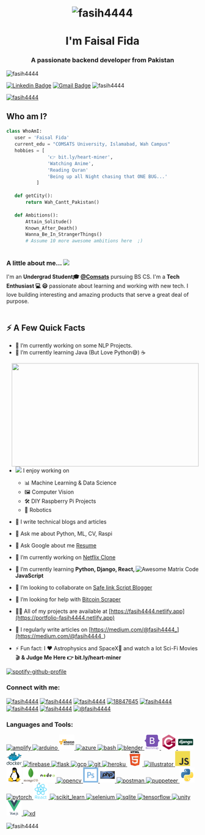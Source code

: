 <h1 align="center"><img src="https://i.ibb.co/KFsVwTN/greetings.gif" alt="fasih4444" width="500"></h1>

<h1 align="center">I'm Faisal Fida</h1>
<h3 align="center">A passionate backend developer from Pakistan</h3>

<p align="left"> <img src="https://komarev.com/ghpvc/?username=fasih4444&label=Profile%20views&color=0e75b6&style=flat" alt="fasih4444" /> </p>

[![Linkedin Badge](https://img.shields.io/badge/-Faisal-blue?style=flat-square&logo=Linkedin&logoColor=white&link=https://www.linkedin.com/in/fasih4444)](https://www.linkedin.com/in/fasih4444) [![Gmail Badge](https://img.shields.io/badge/-arainfaisal@gmail.com-c14438?style=flat-square&logo=Gmail&logoColor=white&link=mailto:arainfaisal@gmail.com)](mailto:arainfaisal@gmail.com) <img src="https://komarev.com/ghpvc/?username=fasih4444" alt="fasih4444" />
<p align="left"> <a href="https://twitter.com/fasih4444" target="blank"><img src="https://img.shields.io/twitter/follow/fasih4444?logo=twitter&style=for-the-badge" alt="fasih4444" /></a> </p>

 ## Who am I?
 ```python
 class WhoAmI:
 	user = 'Faisal Fida'
	current_edu = "COMSATS University, Islamabad, Wah Campus"
	hobbies = [
				'👉 bit.ly/heart-miner',
				'Watching Anime',
				'Reading Quran'
				'Being up all Night chasing that ONE BUG...'
			]
	
	def getCity():
		return Wah_Cantt_Pakistan()
	
	def Ambitions():
		Attain_Solitude()
		Known_After_Death()
		Wanna_Be_In_StrangerThings()
		# Assume 10 more awesome ambitions here  ;)
	
 ```
 
 

### A little about me...  <img src="https://media.giphy.com/media/VgCDAzcKvsR6OM0uWg/giphy.gif" width="50"> 
I'm an **Undergrad Student🎓 [@Comsats](https://cuiwah.edu.pk)** pursuing BS CS. I'm a **Tech Enthusiast 💻 😃** passionate about learning and working with new tech. I love building interesting and amazing products that serve a great deal of purpose. <br/><br/>




## ⚡️ A Few Quick Facts

- 🔭 I’m currently working on some NLP Projects.
- 🌱 I’m currently learning Java (But Love Python😅) ☕
<img width="490" height="270" src="https://media.giphy.com/media/9B8wYztAoe1zO/source.gif" align=right>

- <img src="https://media.giphy.com/media/WUlplcMpOCEmTGBtBW/giphy.gif" width="30">  I enjoy working on
  - 📊 Machine Learning & Data Science
  - 🖼 Computer Vision
  - 🛠 DIY Raspberry Pi Projects
  - 🤖 Robotics
- 📝 I write technical blogs and articles
- 💬 Ask me about Python, ML, CV, Raspi
- 📙 Ask Google about me [Resume](https://www.google.com/search?q=fasih4444)

- 🔭 I’m currently working on [Netflix Clone](https://github.com/fasih4444/netflix-clone)

<img src = 'https://i.ibb.co/zGTNXf2/ezgif-7-a33b380edb84.gif' alt = 'Awesome Matrix Code' align='right'/>

- 🌱 I’m currently learning **Python, Django, React, JavaScript**

- 👯 I’m looking to collaborate on [Safe link Script Blogger](https://github.com/fasih4444/NihLink-Safelink-Template-Blogger)

- 🤝 I’m looking for help with [Bitcoin Scraper](https://github.com/fasih4444/btc_scraper.github.io)

- 👨‍💻 All of my projects are available at [https://fasih4444.netlify.app](https://portfolio-fasih4444.netlify.app)

- 📝 I regularly write articles on [https://medium.com/@fasih4444_](https://medium.com/@fasih4444_)

- ⚡ Fun fact: I ❤️ Astrophysics and SpaceX🚀 and watch a lot Sci-Fi Movies🎬 **& Judge Me Here 👉 bit.ly/heart-miner** 

[![spotify-github-profile](https://spotify-github-profile.vercel.app/api/view?uid=2b65plbf2bqqh15ep82vi1p23&cover_image=true&theme=default)](https://spotify-github-profile.vercel.app/api/view?uid=2b65plbf2bqqh15ep82vi1p23&redirect=true)

<h3 align="left">Connect with me:</h3>
<p align="left">
<a href="https://dev.to/fasih4444" target="blank"><img align="center" src="https://cdn.jsdelivr.net/npm/simple-icons@3.0.1/icons/dev-dot-to.svg" alt="fasih4444" height="30" width="40" /></a>
<a href="https://twitter.com/fasih4444" target="blank"><img align="center" src="https://cdn.jsdelivr.net/npm/simple-icons@3.0.1/icons/twitter.svg" alt="fasih4444" height="30" width="40" /></a>
<a href="https://linkedin.com/in/fasih4444" target="blank"><img align="center" src="https://cdn.jsdelivr.net/npm/simple-icons@3.0.1/icons/linkedin.svg" alt="fasih4444" height="30" width="40" /></a>
<a href="https://stackoverflow.com/users/18847645" target="blank"><img align="center" src="https://cdn.jsdelivr.net/npm/simple-icons@3.0.1/icons/stackoverflow.svg" alt="18847645" height="30" width="40" /></a>
<a href="https://kaggle.com/fasih4444" target="blank"><img align="center" src="https://cdn.jsdelivr.net/npm/simple-icons@3.0.1/icons/kaggle.svg" alt="fasih4444" height="30" width="40" /></a>
<a href="https://fb.com/fasih4444" target="blank"><img align="center" src="https://cdn.jsdelivr.net/npm/simple-icons@3.0.1/icons/facebook.svg" alt="fasih4444" height="30" width="40" /></a>
<a href="https://instagram.com/fasih4444" target="blank"><img align="center" src="https://cdn.jsdelivr.net/npm/simple-icons@3.0.1/icons/instagram.svg" alt="fasih4444" height="30" width="40" /></a>
<a href="https://medium.com/@fasih4444" target="blank"><img align="center" src="https://cdn.jsdelivr.net/npm/simple-icons@3.0.1/icons/medium.svg" alt="@fasih4444" height="30" width="40" /></a>
</p>

<h3 align="left">Languages and Tools:</h3>
<p align="left"> <a href="https://aws.amazon.com/amplify/" target="_blank"> <img src="https://docs.amplify.aws/assets/logo-dark.svg" alt="amplify" width="40" height="40"/> </a> <a href="https://www.arduino.cc/" target="_blank"> <img src="https://cdn.worldvectorlogo.com/logos/arduino-1.svg" alt="arduino" width="40" height="40"/> </a> <a href="https://aws.amazon.com" target="_blank"> <img src="https://raw.githubusercontent.com/devicons/devicon/master/icons/amazonwebservices/amazonwebservices-original-wordmark.svg" alt="aws" width="40" height="40"/> </a> <a href="https://azure.microsoft.com/en-in/" target="_blank"> <img src="https://www.vectorlogo.zone/logos/microsoft_azure/microsoft_azure-icon.svg" alt="azure" width="40" height="40"/> </a> <a href="https://www.gnu.org/software/bash/" target="_blank"> <img src="https://www.vectorlogo.zone/logos/gnu_bash/gnu_bash-icon.svg" alt="bash" width="40" height="40"/> </a> <a href="https://www.blender.org/" target="_blank"> <img src="https://download.blender.org/branding/community/blender_community_badge_white.svg" alt="blender" width="40" height="40"/> </a> <a href="https://getbootstrap.com" target="_blank"> <img src="https://raw.githubusercontent.com/devicons/devicon/master/icons/bootstrap/bootstrap-plain-wordmark.svg" alt="bootstrap" width="40" height="40"/> </a> <a href="https://www.w3schools.com/cpp/" target="_blank"> <img src="https://raw.githubusercontent.com/devicons/devicon/master/icons/cplusplus/cplusplus-original.svg" alt="cplusplus" width="40" height="40"/> </a> <a href="https://www.djangoproject.com/" target="_blank"> <img src="https://raw.githubusercontent.com/devicons/devicon/master/icons/django/django-original.svg" alt="django" width="40" height="40"/> </a> <a href="https://www.docker.com/" target="_blank"> <img src="https://raw.githubusercontent.com/devicons/devicon/master/icons/docker/docker-original-wordmark.svg" alt="docker" width="40" height="40"/> </a> <a href="https://firebase.google.com/" target="_blank"> <img src="https://www.vectorlogo.zone/logos/firebase/firebase-icon.svg" alt="firebase" width="40" height="40"/> </a> <a href="https://flask.palletsprojects.com/" target="_blank"> <img src="https://www.vectorlogo.zone/logos/pocoo_flask/pocoo_flask-icon.svg" alt="flask" width="40" height="40"/> </a> <a href="https://cloud.google.com" target="_blank"> <img src="https://www.vectorlogo.zone/logos/google_cloud/google_cloud-icon.svg" alt="gcp" width="40" height="40"/> </a> <a href="https://git-scm.com/" target="_blank"> <img src="https://www.vectorlogo.zone/logos/git-scm/git-scm-icon.svg" alt="git" width="40" height="40"/> </a> <a href="https://heroku.com" target="_blank"> <img src="https://www.vectorlogo.zone/logos/heroku/heroku-icon.svg" alt="heroku" width="40" height="40"/> </a> <a href="https://www.w3.org/html/" target="_blank"> <img src="https://raw.githubusercontent.com/devicons/devicon/master/icons/html5/html5-original-wordmark.svg" alt="html5" width="40" height="40"/> </a> <a href="https://www.adobe.com/in/products/illustrator.html" target="_blank"> <img src="https://www.vectorlogo.zone/logos/adobe_illustrator/adobe_illustrator-icon.svg" alt="illustrator" width="40" height="40"/> </a> <a href="https://developer.mozilla.org/en-US/docs/Web/JavaScript" target="_blank"> <img src="https://raw.githubusercontent.com/devicons/devicon/master/icons/javascript/javascript-original.svg" alt="javascript" width="40" height="40"/> </a> <a href="https://www.linux.org/" target="_blank"> <img src="https://raw.githubusercontent.com/devicons/devicon/master/icons/linux/linux-original.svg" alt="linux" width="40" height="40"/> </a> <a href="https://www.mathworks.com/" target="_blank"> <img src="https://raw.githubusercontent.com/devicons/devicon/master/icons/mongodb/mongodb-original-wordmark.svg" alt="mongodb" width="40" height="40"/> </a> <a href="https://nodejs.org" target="_blank"> <img src="https://raw.githubusercontent.com/devicons/devicon/master/icons/nodejs/nodejs-original-wordmark.svg" alt="nodejs" width="40" height="40"/> </a> <a href="https://opencv.org/" target="_blank"> <img src="https://www.vectorlogo.zone/logos/opencv/opencv-icon.svg" alt="opencv" width="40" height="40"/> </a> <a href="https://www.photoshop.com/en" target="_blank"> <img src="https://raw.githubusercontent.com/devicons/devicon/master/icons/photoshop/photoshop-line.svg" alt="photoshop" width="40" height="40"/> </a> <a href="https://www.php.net" target="_blank"> <img src="https://raw.githubusercontent.com/devicons/devicon/master/icons/php/php-original.svg" alt="php" width="40" height="40"/> </a> <a href="https://postman.com" target="_blank"> <img src="https://www.vectorlogo.zone/logos/getpostman/getpostman-icon.svg" alt="postman" width="40" height="40"/> </a> <a href="https://github.com/puppeteer/puppeteer" target="_blank"> <img src="https://www.vectorlogo.zone/logos/pptrdev/pptrdev-official.svg" alt="puppeteer" width="40" height="40"/> </a> <a href="https://www.python.org" target="_blank"> <img src="https://raw.githubusercontent.com/devicons/devicon/master/icons/python/python-original.svg" alt="python" width="40" height="40"/> </a> <a href="https://pytorch.org/" target="_blank"> <img src="https://www.vectorlogo.zone/logos/pytorch/pytorch-icon.svg" alt="pytorch" width="40" height="40"/> </a> <a href="https://reactjs.org/" target="_blank"> <img src="https://raw.githubusercontent.com/devicons/devicon/master/icons/react/react-original-wordmark.svg" alt="react" width="40" height="40"/> </a> <a href="https://scikit-learn.org/" target="_blank"> <img src="https://upload.wikimedia.org/wikipedia/commons/0/05/Scikit_learn_logo_small.svg" alt="scikit_learn" width="40" height="40"/> </a> <a href="https://www.selenium.dev" target="_blank"> <img src="https://raw.githubusercontent.com/detain/svg-logos/780f25886640cef088af994181646db2f6b1a3f8/svg/selenium-logo.svg" alt="selenium" width="40" height="40"/> </a> <a href="https://www.sqlite.org/" target="_blank"> <img src="https://www.vectorlogo.zone/logos/sqlite/sqlite-icon.svg" alt="sqlite" width="40" height="40"/> </a> <a href="https://www.tensorflow.org" target="_blank"> <img src="https://www.vectorlogo.zone/logos/tensorflow/tensorflow-icon.svg" alt="tensorflow" width="40" height="40"/> </a> <a href="https://unity.com/" target="_blank"> <img src="https://www.vectorlogo.zone/logos/unity3d/unity3d-icon.svg" alt="unity" width="40" height="40"/> </a> <a href="https://vuejs.org/" target="_blank"> <img src="https://raw.githubusercontent.com/devicons/devicon/master/icons/vuejs/vuejs-original-wordmark.svg" alt="vuejs" width="40" height="40"/> </a> <a href="https://www.adobe.com/products/xd.html" target="_blank"> <img src="https://cdn.worldvectorlogo.com/logos/adobe-xd.svg" alt="xd" width="40" height="40"/> </a> </p>

<p><img align="center" src="https://github-readme-stats.vercel.app/api/top-langs?username=fasih4444&show_icons=true&locale=en&layout=compact" alt="fasih4444" /></p>
